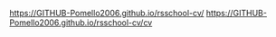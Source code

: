 https://GITHUB-Pomello2006.github.io/rsschool-cv/
https://GITHUB-Pomello2006.github.io/rsschool-cv/cv